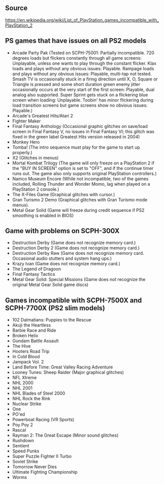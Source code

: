 ## Source

https://en.wikipedia.org/wiki/List_of_PlayStation_games_incompatible_with_PlayStation_2

## PS games that have issues on all PS2 models

- Arcade Party Pak (Tested on SCPH-75001: Partially incompatible. 720 degrees loads but flickers constantly through all game screens: Unplayable, unless one wants to play through the constant flicker. Klax loads and plays without any obvious issues: Playable. Rampage loads and plays without any obvious issues: Playable, multi-tap not tested. Smash TV is occasionally stuck in a firing direction until X, O, Square or Triangle is pressed and some short duration green enemy jitter occasionally occurs at the very start of the first screen: Playable, dual analog also supported. Super Sprint gets stuck on a flickering blue screen when loading: Unplayable. Toobin' has minor flickering during load transition screens but game screens show no obvious issues: Playable.)
- Arcade's Greatest Hits/Atari 2
- Fighter Maker
- Final Fantasy Anthology (Occasional graphic glitches on save/load screen in Final Fantasy V, no issues in Final Fantasy VI; this glitch was fixed in the green label Greatest Hits version released in 2004)
- Monkey Hero
- Tomba! (The intro sequence must play for the game to start up properly.)
- X2 (Glitches in menus)
- Mortal Kombat Trilogy (The game will only freeze on a PlayStation 2 if the "BUY IN SCREEN" option is set to "OFF", and if the continue timer runs out. The game also only supports original PlayStation controllers.)
- Namco Museum Encore (While not incompatible, two of the games included, Rolling Thunder and Wonder Momo, lag when played on a PlayStation 2 console.)
- The X-Files Game (Graphical glitches with cursor.)
- Gran Turismo 2 Demo (Graphical glitches with Gran Turismo mode menus).
- Metal Gear Solid (Game will freeze during credit sequence if PS2 smoothing is enabled in BIOS)

## Game with problems on SCPH-300X

- Destruction Derby (Game does not recognize memory card.)
- Destruction Derby 2 (Game does not recognize memory card.)
- Destruction Derby Raw (Game does not recognize memory card. Occasional audio stutters and system hang ups.)
- Krazy Ivan (Game does not recognize memory card.)
- The Legend of Dragoon
- Final Fantasy Tactics
- Metal Gear Solid: Special Missions (Game does not recognize the original Metal Gear Solid game discs)

## Games incompatible with SCPH-7500X and SCPH-7700X (PS2 slim models)

- 102 Dalmatians: Puppies to the Rescue
- Akuji the Heartless
- Barbie Race and Ride
- Broken Helix
- Gundam Battle Assault
- The Hive
- Hooters Road Trip
- In Cold Blood
- Jampack Vol. 2
- Land Before Time: Great Valley Racing Adventure
- Looney Tunes: Sheep Raider (Major graphical glitches)
- NFL Xtreme
- NHL 2000
- NHL 2001
- NHL Blades of Steel 2000
- NHL Rock the Rink
- Nuclear Strike
- One
- PO'ed
- Powerboat Racing (VR Sports)
- Poy Poy 2
- Rascal
- Rayman 2: The Great Escape (Minor sound glitches)
- Rushdown
- Sentient
- Speed Punks
- Super Puzzle Fighter II Turbo
- Soviet Strike
- Tomorrow Never Dies
- Ultimate Fighting Championship
- Worms
